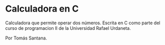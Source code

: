 # Calculadora en C

Calculadora que permite operar dos números. Escrita en C como parte del curso de programacion II de la Universidad Rafael Urdaneta.

Por Tomás Santana.